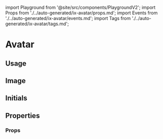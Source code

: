 import Playground from '@site/src/components/PlaygroundV2';
import Props from './../auto-generated/ix-avatar/props.md';
import Events from './../auto-generated/ix-avatar/events.md';
import Tags from './../auto-generated/ix-avatar/tags.md';

# Avatar

<Tags />

## Usage

<Playground
name="avatar"
examplesByName>
</Playground>

## Image

<Playground
name="avatar-image"
examplesByName>
</Playground>

## Initials

<Playground
name="avatar-initials"
examplesByName>
</Playground>

## Properties

### Props

<Props />
